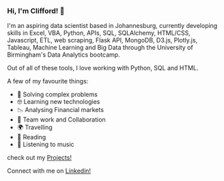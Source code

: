 ### Hi, I'm Clifford! 👋

I'm an aspiring data scientist based in Johannesburg, currently developing skills in Excel, VBA, Python, APIs, SQL, SQLAlchemy, HTML/CSS, Javascript, ETL, web scraping, Flask API, MongoDB, D3.js, Plotly.js, Tableau, Machine Learning and Big Data through the University of Birmingham's Data Analytics bootcamp.

Out of all of these tools, I love working with Python, SQL and HTML.

A few of my favourite things:


- 🤔 Solving complex problems
- 🤓 Learning new technologies
- 📉 Analysing Financial markets
- 👯 Team work and Collaboration
- 🌍 Travelling
- 📖 Reading
- 🎵 Listening to music

check out my [Projects!](https://github.com/Csepato?tab=repositories)

Connect with me on [Linkedin!](https://linkedin.com/in/clifford-sepato-2560b660)
